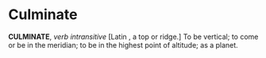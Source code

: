 # Culminate

**CULMINATE**, _verb intransitive_ \[Latin , a top or ridge.\] To be vertical; to come or be in the meridian; to be in the highest point of altitude; as a planet.